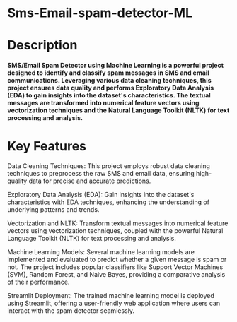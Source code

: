 # Sms-Email-spam-detector-ML
# Description

#### SMS/Email Spam Detector using Machine Learning is a powerful project designed to identify and classify spam messages in SMS and email communications. Leveraging various data cleaning techniques, this project ensures data quality and performs Exploratory Data Analysis (EDA) to gain insights into the dataset's characteristics. The textual messages are transformed into numerical feature vectors using vectorization techniques and the Natural Language Toolkit (NLTK) for text processing and analysis.

# Key Features
Data Cleaning Techniques: This project employs robust data cleaning techniques to preprocess the raw SMS and email data, ensuring high-quality data for precise and accurate predictions.

Exploratory Data Analysis (EDA): Gain insights into the dataset's characteristics with EDA techniques, enhancing the understanding of underlying patterns and trends.

Vectorization and NLTK: Transform textual messages into numerical feature vectors using vectorization techniques, coupled with the powerful Natural Language Toolkit (NLTK) for text processing and analysis.

Machine Learning Models: Several machine learning models are implemented and evaluated to predict whether a given message is spam or not. The project includes popular classifiers like Support Vector Machines (SVM), Random Forest, and Naive Bayes, providing a comparative analysis of their performance.

Streamlit Deployment: The trained machine learning model is deployed using Streamlit, offering a user-friendly web application where users can interact with the spam detector seamlessly.
